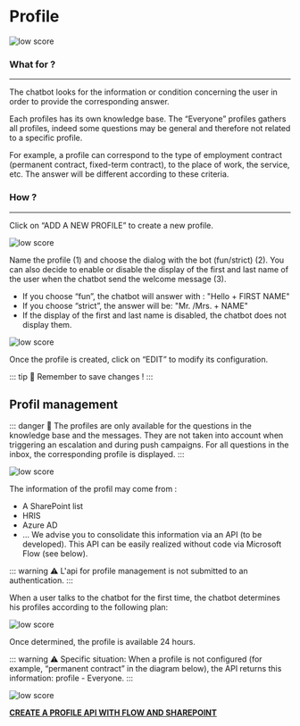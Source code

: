 # Profile

<div class="image_center">
  <img :src="$withBase('/assets/img/en/profile/profile1.png')" alt="low score">
</div>




### What for ?
---

The chatbot looks for the information or condition concerning the user in order
to provide the corresponding answer.

Each profiles has its own knowledge base. The “Everyone” profiles gathers all
profiles, indeed some questions may be general and therefore not related to a
specific profile.

For example, a profile can correspond to the type of employment contract
(permanent contract, fixed-term contract), to the place of work, the service,
etc. The answer will be different according to these criteria.


### How ?
---
Click on “ADD A NEW PROFILE” to create a new profile.

<div class="image_center">
  <img :src="$withBase('/assets/img/en/profile/profile2.png')" alt="low score">
</div>



Name the profile (1) and choose the dialog with the bot (fun/strict) (2). You
can also decide to enable or disable the display of the first and last name of
the user when the chatbot send the welcome message (3).

-   If you choose “fun”, the chatbot will answer with : "Hello + FIRST NAME"
-   If you choose “strict”, the answer will be: "Mr. /Mrs. + NAME"
-   If the display of the first and last name is disabled, the chatbot does not
    display them.

<div class="image_center">
  <img :src="$withBase('/assets/img/en/profile/profile3.png')" alt="low score">
</div>


Once the profile is created, click on “EDIT” to modify its configuration.

::: tip 💾 
Remember to save changes !
:::

## Profil management

::: danger 🔴
The profiles are only available for the questions in the knowledge base and
the messages. They are not taken into account when triggering an escalation and
during push campaigns. For all questions in the inbox, the corresponding profile
is displayed.
:::

<div class="image_center">
  <img :src="$withBase('/assets/img/en/profile/profile4.png')" alt="low score">
</div>



The information of the profil may come from :

-   A SharePoint list
-   HRIS
-   Azure AD
-   … We advise you to consolidate this information via an API (to be
    developed). This API can be easily realized without code via Microsoft Flow
    (see below).


::: warning ⚠️
L'api for profile management is not submitted to an authentication.
:::

When a user talks to the chatbot for the first time, the chatbot determines his
profiles according to the following plan:

<div class="image_center">
  <img :src="$withBase('/assets/img/en/profile/profile5.png')" alt="low score">
</div>



Once determined, the profile is available 24 hours.

::: warning ⚠️
Specific situation: When a profile is not configured (for example, “permanent
contract” in the diagram below), the API returns this information: profile -
Everyone.
:::

<div class="image_center">
  <img :src="$withBase('/assets/img/en/profile/profile6.png')" alt="low score">
</div>



[**CREATE A PROFILE API WITH FLOW AND SHAREPOINT**](/en/chatbot/profile/api_profile.html) 

